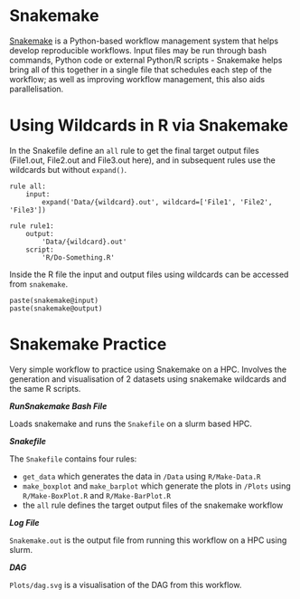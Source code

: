 # Snakemake
[Snakemake](https://f1000research.com/articles/10-33/v2) is a Python-based workflow management system that helps develop reproducible workflows. Input files may be run through bash commands, Python code or external Python/R scripts - Snakemake helps bring all of this together in a single file that schedules each step of the workflow; as well as improving workflow management, this also aids parallelisation. 

# Using Wildcards in R via Snakemake

In the Snakefile define an `all` rule to get the final target output files (File1.out, File2.out and File3.out here), and in subsequent rules use the wildcards but without `expand()`.
```
rule all:
    input:
        expand('Data/{wildcard}.out', wildcard=['File1', 'File2', 'File3'])

rule rule1:
    output:
        'Data/{wildcard}.out'
    script:
        'R/Do-Something.R'
```
Inside the R file the input and output files using wildcards can be accessed from `snakemake`.
```
paste(snakemake@input)
paste(snakemake@output)
```

# Snakemake Practice
Very simple workflow to practice using Snakemake on a HPC. Involves the generation and visualisation of 2 datasets using snakemake wildcards and the same R scripts.

***RunSnakemake Bash File***

Loads snakemake and runs the `Snakefile` on a slurm based HPC.

***Snakefile***

The `Snakefile` contains four rules: 
- `get_data` which generates the data in `/Data` using `R/Make-Data.R`
- `make_boxplot` and `make_barplot` which generate the plots in `/Plots` using `R/Make-BoxPlot.R` and `R/Make-BarPlot.R`
- the `all` rule defines the target output files of the snakemake workflow

***Log File***

`Snakemake.out` is the output file from running this workflow on a HPC using slurm.

***DAG***

`Plots/dag.svg` is a visualisation of the DAG from this workflow.

